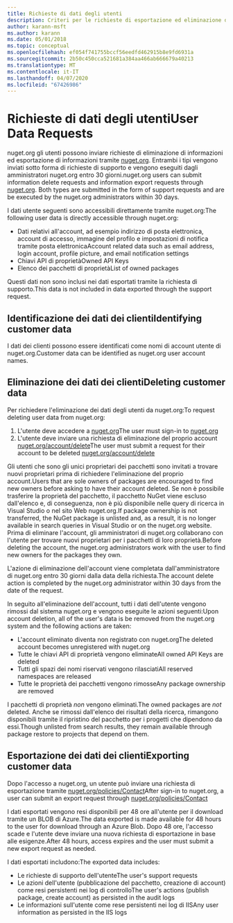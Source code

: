 ```yaml
---
title: Richieste di dati degli utenti
description: Criteri per le richieste di esportazione ed eliminazione dei dati degli utenti
author: karann-msft
ms.author: karann
ms.date: 05/01/2018
ms.topic: conceptual
ms.openlocfilehash: ef054f741755bccf56eedfd462915b8e9fd6931a
ms.sourcegitcommit: 2b50c450cca521681a384aa466ab666679a40213
ms.translationtype: MT
ms.contentlocale: it-IT
ms.lasthandoff: 04/07/2020
ms.locfileid: "67426986"
---
```

# <a name="user-data-requests"></a><span data-ttu-id="6be69-103">Richieste di dati degli utenti</span><span class="sxs-lookup"><span data-stu-id="6be69-103">User Data Requests</span></span>

<span data-ttu-id="6be69-104">nuget.org gli utenti possono inviare richieste di eliminazione di informazioni ed esportazione di informazioni tramite [nuget.org](https://www.nuget.org). Entrambi i tipi vengono inviati sotto forma di richieste di supporto e vengono eseguiti dagli amministratori nuget.org entro 30 giorni.</span><span class="sxs-lookup"><span data-stu-id="6be69-104">nuget.org users can submit information delete requests and information export requests through [nuget.org](https://www.nuget.org). Both types are submitted in the form of support requests and are be executed by the nuget.org administrators within 30 days.</span></span>

<span data-ttu-id="6be69-105">I dati utente seguenti sono accessibili direttamente tramite nuget.org:</span><span class="sxs-lookup"><span data-stu-id="6be69-105">The following user data is directly accessible through nuget.org:</span></span>

* <span data-ttu-id="6be69-106">Dati relativi all'account, ad esempio indirizzo di posta elettronica, account di accesso, immagine del profilo e impostazioni di notifica tramite posta elettronica</span><span class="sxs-lookup"><span data-stu-id="6be69-106">Account related data such as email address, login account, profile picture, and email notification settings</span></span>
* <span data-ttu-id="6be69-107">Chiavi API di proprietà</span><span class="sxs-lookup"><span data-stu-id="6be69-107">Owned API Keys</span></span>
* <span data-ttu-id="6be69-108">Elenco dei pacchetti di proprietà</span><span class="sxs-lookup"><span data-stu-id="6be69-108">List of owned packages</span></span>

<span data-ttu-id="6be69-109">Questi dati non sono inclusi nei dati esportati tramite la richiesta di supporto.</span><span class="sxs-lookup"><span data-stu-id="6be69-109">This data is not included in data exported through the support request.</span></span>

## <a name="identifying-customer-data"></a><span data-ttu-id="6be69-110">Identificazione dei dati dei clienti</span><span class="sxs-lookup"><span data-stu-id="6be69-110">Identifying customer data</span></span>

<span data-ttu-id="6be69-111">I dati dei clienti possono essere identificati come nomi di account utente di nuget.org.</span><span class="sxs-lookup"><span data-stu-id="6be69-111">Customer data can be identified as nuget.org user account names.</span></span>

## <a name="deleting-customer-data"></a><span data-ttu-id="6be69-112">Eliminazione dei dati dei clienti</span><span class="sxs-lookup"><span data-stu-id="6be69-112">Deleting customer data</span></span>

<span data-ttu-id="6be69-113">Per richiedere l'eliminazione dei dati degli utenti da nuget.org:</span><span class="sxs-lookup"><span data-stu-id="6be69-113">To request deleting user data from nuget.org:</span></span>

1. <span data-ttu-id="6be69-114">L'utente deve accedere a [nuget.org](https://www.nuget.org)</span><span class="sxs-lookup"><span data-stu-id="6be69-114">The user must sign-in to [nuget.org](https://www.nuget.org)</span></span>
1. <span data-ttu-id="6be69-115">L'utente deve inviare una richiesta di eliminazione del proprio account [nuget.org/account/delete](https://www.nuget.org/account/delete)</span><span class="sxs-lookup"><span data-stu-id="6be69-115">The user must submit a request for their account to be deleted [nuget.org/account/delete](https://www.nuget.org/account/delete)</span></span>

<span data-ttu-id="6be69-116">Gli utenti che sono gli unici proprietari dei pacchetti sono invitati a trovare nuovi proprietari prima di richiedere l'eliminazione del proprio account.</span><span class="sxs-lookup"><span data-stu-id="6be69-116">Users that are sole owners of packages are encouraged to find new owners before asking to have their account deleted.</span></span> <span data-ttu-id="6be69-117">Se non è possibile trasferire la proprietà del pacchetto, il pacchetto NuGet viene escluso dall'elenco e, di conseguenza, non è più disponibile nelle query di ricerca in Visual Studio o nel sito Web nuget.org.</span><span class="sxs-lookup"><span data-stu-id="6be69-117">If package ownership is not transferred, the NuGet package is unlisted and, as a result, it is no longer available in search queries in Visual Studio or on the nuget.org website.</span></span> <span data-ttu-id="6be69-118">Prima di eliminare l'account, gli amministratori di nuget.org collaborano con l'utente per trovare nuovi proprietari per i pacchetti di loro proprietà.</span><span class="sxs-lookup"><span data-stu-id="6be69-118">Before deleting the account, the nuget.org administrators work with the user to find new owners for the packages they own.</span></span>

<span data-ttu-id="6be69-119">L'azione di eliminazione dell'account viene completata dall'amministratore di nuget.org entro 30 giorni dalla data della richiesta.</span><span class="sxs-lookup"><span data-stu-id="6be69-119">The account delete action is completed by the nuget.org administrator within 30 days from the date of the request.</span></span>

<span data-ttu-id="6be69-120">In seguito all'eliminazione dell'account, tutti i dati dell'utente vengono rimossi dal sistema nuget.org e vengono eseguite le azioni seguenti:</span><span class="sxs-lookup"><span data-stu-id="6be69-120">Upon account deletion, all of the user's data is be removed from the nuget.org system and the following actions are taken:</span></span>

* <span data-ttu-id="6be69-121">L'account eliminato diventa non registrato con nuget.org</span><span class="sxs-lookup"><span data-stu-id="6be69-121">The deleted account becomes unregistered with nuget.org</span></span>
* <span data-ttu-id="6be69-122">Tutte le chiavi API di proprietà vengono eliminate</span><span class="sxs-lookup"><span data-stu-id="6be69-122">All owned API Keys are deleted</span></span>
* <span data-ttu-id="6be69-123">Tutti gli spazi dei nomi riservati vengono rilasciati</span><span class="sxs-lookup"><span data-stu-id="6be69-123">All reserved namespaces are released</span></span>
* <span data-ttu-id="6be69-124">Tutte le proprietà dei pacchetti vengono rimosse</span><span class="sxs-lookup"><span data-stu-id="6be69-124">Any package ownership are removed</span></span>

<span data-ttu-id="6be69-125">I pacchetti di proprietà *non* vengono eliminati.</span><span class="sxs-lookup"><span data-stu-id="6be69-125">The owned packages are *not* deleted.</span></span> <span data-ttu-id="6be69-126">Anche se rimossi dall'elenco dei risultati della ricerca, rimangono disponibili tramite il ripristino del pacchetto per i progetti che dipendono da essi.</span><span class="sxs-lookup"><span data-stu-id="6be69-126">Though unlisted from search results, they remain available through package restore to projects that depend on them.</span></span>

## <a name="exporting-customer-data"></a><span data-ttu-id="6be69-127">Esportazione dei dati dei clienti</span><span class="sxs-lookup"><span data-stu-id="6be69-127">Exporting customer data</span></span>

<span data-ttu-id="6be69-128">Dopo l'accesso a nuget.org, un utente può inviare una richiesta di esportazione tramite [nuget.org/policies/Contact](https://www.nuget.org/policies/Contact)</span><span class="sxs-lookup"><span data-stu-id="6be69-128">After sign-in to nuget.org, a user can submit an export request through [nuget.org/policies/Contact](https://www.nuget.org/policies/Contact)</span></span>

<span data-ttu-id="6be69-129">I dati esportati vengono resi disponibili per 48 ore all'utente per il download tramite un BLOB di Azure.</span><span class="sxs-lookup"><span data-stu-id="6be69-129">The data exported is made available for 48 hours to the user for download through an Azure Blob.</span></span> <span data-ttu-id="6be69-130">Dopo 48 ore, l'accesso scade e l'utente deve inviare una nuova richiesta di esportazione in base alle esigenze.</span><span class="sxs-lookup"><span data-stu-id="6be69-130">After 48 hours, access expires and the user must submit a new export request as needed.</span></span>

<span data-ttu-id="6be69-131">I dati esportati includono:</span><span class="sxs-lookup"><span data-stu-id="6be69-131">The exported data includes:</span></span>

* <span data-ttu-id="6be69-132">Le richieste di supporto dell'utente</span><span class="sxs-lookup"><span data-stu-id="6be69-132">The user's support requests</span></span>
* <span data-ttu-id="6be69-133">Le azioni dell'utente (pubblicazione del pacchetto, creazione di account) come resi persistenti nei log di controllo</span><span class="sxs-lookup"><span data-stu-id="6be69-133">The user's actions (publish package, create account) as persisted in the audit logs</span></span>
* <span data-ttu-id="6be69-134">Le informazioni sull'utente come rese persistenti nei log di IIS</span><span class="sxs-lookup"><span data-stu-id="6be69-134">Any user information as persisted in the IIS logs</span></span>
